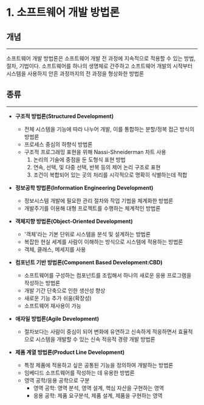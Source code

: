 

# 1. 소프트웨어 개발 방법론


## 개념
***

소프트웨어 개발 방법론은 소프트웨어 개발 전 과정에 지속적으로 적용할 수 있는 방법, 절차, 기법이다. 소프트웨어를 하나의 생명체로 간주하고 소프트웨어 개발의 시작부터 시스템을 사용하지 안흔 과정까지의 전 과정을 형상화한 방법론



## 종류
***

- **구조적 방법론(Structured Development)**
	-  전체 시스템을 기능에 따라 나누어 개발, 이를 통합하는 분할/정복 접근 방식의 방법론
	- 프로세스 중심의 하향식 방법론
	- 구조적 프로그래밍 표현을 위해 Nassi-Shneiderman 차트 사용
		1. 논리의 기술에 중점을 둔 도형식 표현 방법
		2.  연속, 선택, 및 다중 선택, 반복 등의 제어 논리 구조로 표현
		3. 조건이 복합되어 있는 곳의 처리를 시각적으로 명확히 식별하는데 적합

- **정보공학 방법론(Information Engineering Development)**
	- 정보시스템 개발에 필요한 관리 절차와 작업 기법을 체계화한 방법론
	- 개발주기를 이용해 대형 프로젝트를 수행하는 체계적인 방법론

- **객체지향 방법론(Object-Oriented Development)**
	- '객체'라는 기본 단위로 시스템을 분석 및 설계하는 방법론
	- 복잡한 현실 세계를 사람이 이해하는 방식으로 시스템에 적용하는 방법론
	- 객체, 클래스, 메세지를 사용

- **컴포넌트 기반 방법론(Component Based Development:CBD)**
	- 소프트웨어를 구성하는 컴포넌트를 조립해서 하나의 새로운 응용 프로그램을 작성하는 방법론
	- 개발 기간 단축으로 인한 생산성 향상
	- 새로운 기능 추가 쉬움(확장성)
	- 소프트웨어 재사용이 가능

- **애자일 방법론(Agile Development)**
	- 절차보다는 사람이 중심이 되어 변화에 유연하고 신속하게 적응하면서 효율적으로 시스템을 개발할 수 있는 신속 적응적 경량 개발 방법론

- **제품 계열 방법론(Product Line Development)**
	- 특정 제품에 적용하고 싶은 공통된 기능을 정의하여 개발하는 방법론
	- 임베디드 소프트웨어를 작성하는 데 유용한 방법론
	- 영역 공학/응용 공학으로 구분
		- 영역 공학: 영역 분석, 영역 설계, 핵심 자산을 구현하는 영역
		- 응용 공학: 제품 요구분석, 제품 설계, 제품을 구현하는 영역

